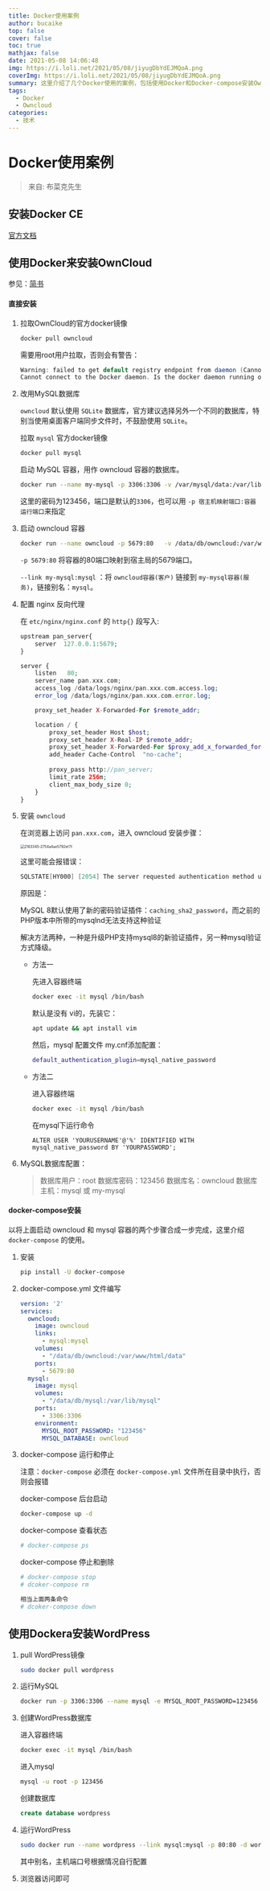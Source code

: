 ```yaml
---
title: Docker使用案例
author: bucaike
top: false
cover: false
toc: true
mathjax: false
date: 2021-05-08 14:06:48
img: https://i.loli.net/2021/05/08/jiyugDbYdEJMQoA.png
coverImg: https://i.loli.net/2021/05/08/jiyugDbYdEJMQoA.png
summary: 这里介绍了几个Docker使用的案例，包括使用Docker和Docker-compose安装Owncloud，使用Docker安装WordPress等。你可以学到部署和控制容器。
tags:
  - Docker
  - Owncloud
categories:
  - 技术
---
```


# Docker使用案例

> 来自: 布菜克先生

## 安装Docker CE

[官方文档](https://docs.docker.com/v17.09/engine/installation/linux/docker-ce/ubuntu/)

## 使用Docker来安装OwnCloud

参见：[简书](https://www.jianshu.com/p/f09194ff94d5)

#### 直接安装

1.  拉取OwnCloud的官方docker镜像

    ```bash
    docker pull owncloud
    ```

    需要用root用户拉取，否则会有警告：

    ```csharp
    Warning: failed to get default registry endpoint from daemon (Cannot connect to the Docker daemon. Is the docker daemon running on this host?). Using system default: https://index.docker.io/v1/
    Cannot connect to the Docker daemon. Is the docker daemon running on this host?
    ```

2.  改用MySQL数据库

    `owncloud` 默认使用 `SQLite` 数据库，官方建议选择另外一个不同的数据库，特别当使用桌面客户端同步文件时，不鼓励使用 `SQLite`。

    拉取 `mysql` 官方docker镜像

    ```bash
    docker pull mysql
    ```

    启动 MySQL 容器，用作 owncloud 容器的数据库。

    ```bash
    docker run --name my-mysql -p 3306:3306 -v /var/mysql/data:/var/lib/mysql -e MYSQL_ROOT_PASSWORD="123456" -d mysql
    ```

    这里的密码为123456，端口是默认的`3306`，也可以用 `-p 宿主机映射端口:容器运行端口`来指定

3.  启动 owncloud 容器

    ```bash
    docker run --name owncloud -p 5679:80   -v /data/db/owncloud:/var/www/html/data --link my-mysql:mysql -d owncloud
    ```

    `-p 5679:80` 将容器的80端口映射到宿主局的5679端口。

    `--link my-mysql:mysql` ：将 `owncloud容器(客户)` 链接到 `my-mysql容器(服务)`，链接别名：`mysql`。

4.  配置 nginx 反向代理

    在 `etc/nginx/nginx.conf` 的 `http{}` 段写入:

    ```php
    upstream pan_server{
        server  127.0.0.1:5679;
    }
    
    server {
        listen   80;
        server_name pan.xxx.com;
        access_log /data/logs/nginx/pan.xxx.com.access.log;
        error_log /data/logs/nginx/pan.xxx.com.error.log;
    
        proxy_set_header X-Forwarded-For $remote_addr;
    
        location / {
            proxy_set_header Host $host;
            proxy_set_header X-Real-IP $remote_addr;
            proxy_set_header X-Forwarded-For $proxy_add_x_forwarded_for;
            add_header Cache-Control  "no-cache";
        
            proxy_pass http://pan_server;
            limit_rate 256m;
            client_max_body_size 0;
        }
    }
    ```

5. 安装 `owncloud`

   在浏览器上访问 `pan.xxx.com`，进入 owncloud 安装步骤：

   <img src="https://i.loli.net/2021/05/08/F2KdDVZO3H9cY5n.png" alt="2163345-2754a4ae5792ef7f" style="zoom: 50%;" />

   这里可能会报错误：

   ```c
   SQLSTATE[HY000] [2054] The server requested authentication method unknown to the client
   ```

   原因是：

   MySQL 8默认使用了新的密码验证插件：`caching_sha2_password`，而之前的PHP版本中所带的mysqlnd无法支持这种验证

   解决方法两种，一种是升级PHP支持mysql8的新验证插件，另一种mysql验证方式降级。

   * 方法一

     先进入容器终端

     ```bash
     docker exec -it mysql /bin/bash
     ```

     默认是没有 vi的，先装它：

     ```bash
     apt update && apt install vim
     ```

     然后，mysql 配置文件 my.cnf添加配置：

     ```bash
     default_authentication_plugin=mysql_native_password
     ```

   * 方法二

     进入容器终端

     ```bash
     docker exec -it mysql /bin/bash
     ```

     在mysql下运行命令

     ```mysql
     ALTER USER 'YOURUSERNAME'@'%' IDENTIFIED WITH mysql_native_password BY 'YOURPASSWORD';
     ```

6. MySQL数据库配置：

   >   数据库用户：root
   >   数据库密码：123456
   >   数据库名：owncloud
   >   数据库主机：mysql 或 my-mysql

#### docker-compose安装

以将上面启动 owncloud 和 mysql 容器的两个步骤合成一步完成，这里介绍 `docker-compose` 的使用。

1.  安装

    ```bash
    pip install -U docker-compose
    ```

2.  docker-compose.yml 文件编写

    ```yml
    version: '2'
    services:
      owncloud:
        image: owncloud
        links: 
          - mysql:mysql
        volumes:
          - "/data/db/owncloud:/var/www/html/data"
        ports:
          - 5679:80
      mysql:
        image: mysql
        volumes:
          - "/data/db/mysql:/var/lib/mysql"
        ports:
          - 3306:3306
        environment:
          MYSQL_ROOT_PASSWORD: "123456"
          MYSQL_DATABASE: ownCloud
    ```

3.  docker-compose 运行和停止

    注意：`docker-compose` 必须在 `docker-compose.yml` 文件所在目录中执行，否则会报错

    docker-compose 后台启动

    ```bash
    docker-compose up -d
    ```

    docker-compose 查看状态

    ```bash
    # docker-compose ps
    ```

    docker-compose 停止和删除

    ```bash
    # docker-compose stop
    # dcoker-compose rm
    
    相当上面两条命令
    # dcoker-compose down
    ```

## 使用Dockera安装WordPress

1.  pull WordPress镜像

    ```bash
    sudo docker pull wordpress
    ```

2.  运行MySQL

    ```bash
    docker run -p 3306:3306 --name mysql -e MYSQL_ROOT_PASSWORD=123456 -d mysql
    ```

3.  创建WordPress数据库

    进入容器终端

    ```bash
    docker exec -it mysql /bin/bash
    ```

    进入mysql

    ```bash
    mysql -u root -p 123456
    ```

    创建数据库

    ```sql
    create database wordpress
    ```

4.  运行WordPress

    ```bash
    sudo docker run --name wordpress --link mysql:mysql -p 80:80 -d wordpress
    ```

    其中别名，主机端口号根据情况自行配置

5.  浏览器访问即可
